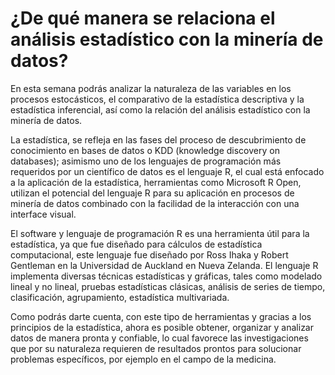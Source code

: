 # ¿De qué manera se relaciona el análisis estadístico con la minería de datos?

En esta semana podrás analizar la naturaleza de las variables en los procesos estocásticos, el comparativo de la estadística descriptiva y la estadística inferencial, así como la relación del análisis estadístico con la minería de datos.

La estadística, se refleja en las fases del proceso de descubrimiento de conocimiento en bases de datos o KDD (knowledge discovery on databases); asimismo uno de los lenguajes de programación más requeridos por un científico de datos es el lenguaje R, el cual está enfocado a la aplicación de la estadística, herramientas como Microsoft R Open, utilizan el potencial del lenguaje R para su aplicación en procesos de minería de datos combinado con la facilidad de la interacción con una interface visual.

El software y lenguaje de programación R es una herramienta útil para la estadística, ya que fue diseñado para cálculos de estadística computacional, este lenguaje fue diseñado por Ross Ihaka y Robert Gentleman  en la Universidad de Auckland en Nueva Zelanda. El lenguaje R  implementa diversas técnicas estadísticas y gráficas, tales como modelado lineal y no lineal, pruebas estadísticas clásicas, análisis de series de tiempo, clasificación, agrupamiento, estadística multivariada. 

Como podrás darte cuenta, con este tipo de herramientas y gracias a los principios de la estadística, ahora es posible obtener, organizar y analizar datos de manera pronta y confiable, lo cual favorece las investigaciones que por su naturaleza requieren de resultados prontos para solucionar problemas específicos, por ejemplo en el campo de la medicina.